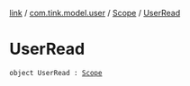 [link](../../index.md) / [com.tink.model.user](../index.md) / [Scope](index.md) / [UserRead](./-user-read.md)

# UserRead

`object UserRead : `[`Scope`](index.md)